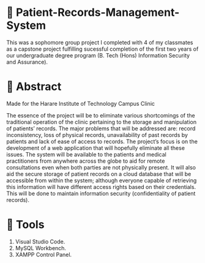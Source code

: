 # 🏥 Patient-Records-Management-System

This was a sophomore group project I completed with 4 of my classmates as a capstone project fulfilling sucessful completion of the first two years of our undergraduate degree program (B. Tech (Hons) Information Security and Assurance).

# 📄 Abstract

Made for the Harare Institute of Technology Campus Clinic

The essence of the project will be to eliminate various shortcomings of the traditional operation of the clinic pertaining to the storage and manipulation of patients’ records. The major problems that will be addressed are: record inconsistency, loss of physical records, unavailability of past records by patients and lack of ease of access to records. The project’s focus is on the development of a web application that will hopefully eliminate all these issues. The system will be available to the patients and medical practitioners from anywhere across the globe to aid for remote consultations even when both parties are not physically present. It will also aid the secure storage of patient records on a cloud database that will be accessible from within the system; although everyone capable of retrieving this information will have different access rights based on their credentials. This will be done to maintain information security (confidentiality of patient records).

# 🔧 Tools

1. Visual Studio Code.
2. MySQL Workbench.
3. XAMPP Control Panel.
